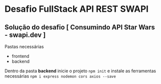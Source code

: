 # Desafio FullStack API REST SWAPI
## Solução do desafio [ Consumindo API Star Wars - swapi.dev ]

Pastas necessárias 
- frontend
- backend

Dentro da pasta **backend** inicie o projeto 
`npm init` e instale as ferramentas necessárias
`npm i express nodemon cors axios --save`
